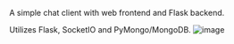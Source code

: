 A simple chat client with web frontend and Flask backend.

Utilizes Flask, SocketIO and PyMongo/MongoDB.
![image](https://github.com/user-attachments/assets/689ddd2e-3fb3-482c-a144-ac82e1c8532b)
